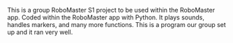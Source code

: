 This is a group RoboMaster S1 project to be used within the RoboMaster app. Coded within the RoboMaster app with Python. It plays sounds, handles markers, and many more functions. 
This is a program our group set up and it ran very well.
